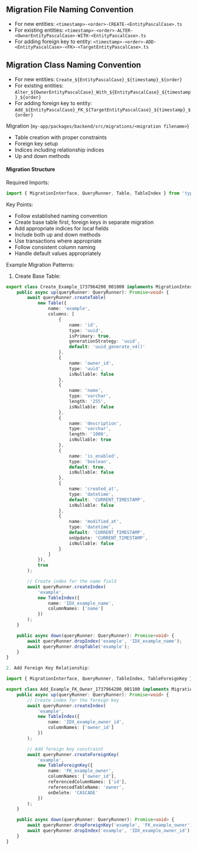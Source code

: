 ## Migration File Naming Convention
- For new entities: `<timestamp>-<order>-CREATE-<EntityPascalCase>.ts`
- For existing entities: `<timestamp>-<order>-ALTER-<OwnerEntityPascalCase>-WITH-<EntityPascalCase>.ts`
- For adding foreign key to entity: `<timestamp>-<order>-ADD-<EntityPascalCase>-<FK>-<TargetEntityPascalCase>.ts`

## Migration Class Naming Convention
- For new entities: `Create_${EntityPascalCase}_${timestamp}_${order}`
- For existing entities: `Alter_${OwnerEntityPascalCase}_With_${EntityPascalCase}_${timestamp}_${order}`
- For adding foreign key to entity: `Add_${EntityPascalCase}_FK_${TargetEntityPascalCase}_${timestamp}_${order}`


Migration (`my-app/packages/backend/src/migrations/<migration filename>`)
   - Table creation with proper constraints
   - Foreign key setup
   - Indices including relationship indices
   - Up and down methods

   #### Migration Structure
Required Imports:
```typescript
import { MigrationInterface, QueryRunner, Table, TableIndex } from 'typeorm';
```

Key Points:
- Follow established naming convention
- Create base table first, foreign keys in separate migration
- Add appropriate indices for local fields
- Include both up and down methods
- Use transactions where appropriate
- Follow consistent column naming
- Handle default values appropriately

Example Migration Patterns:

1. Create Base Table:
```typescript
export class Create_Example_1737964200_001000 implements MigrationInterface {
    public async up(queryRunner: QueryRunner): Promise<void> {
        await queryRunner.createTable(
            new Table({
                name: 'example',
                columns: [
                    {
                        name: 'id',
                        type: 'uuid',
                        isPrimary: true,
                        generationStrategy: 'uuid',
                        default: 'uuid_generate_v4()'
                    },
                    {
                        name: 'owner_id',
                        type: 'uuid',
                        isNullable: false
                    },
                    {
                        name: 'name',
                        type: 'varchar',
                        length: '255',
                        isNullable: false
                    },
                    {
                        name: 'description',
                        type: 'varchar',
                        length: '1000',
                        isNullable: true
                    },
                    {
                        name: 'is_enabled',
                        type: 'boolean',
                        default: true,
                        isNullable: false
                    },
                    {
                        name: 'created_at',
                        type: 'datetime',
                        default: 'CURRENT_TIMESTAMP',
                        isNullable: false
                    },
                    {
                        name: 'modified_at',
                        type: 'datetime',
                        default: 'CURRENT_TIMESTAMP',
                        onUpdate: 'CURRENT_TIMESTAMP',
                        isNullable: false
                    }
                ]
            }),
            true
        );

        // Create index for the name field
        await queryRunner.createIndex(
            'example',
            new TableIndex({
                name: 'IDX_example_name',
                columnNames: ['name']
            })
        );
    }

    public async down(queryRunner: QueryRunner): Promise<void> {
        await queryRunner.dropIndex('example', 'IDX_example_name');
        await queryRunner.dropTable('example');
    }
}

2. Add Foreign Key Relationship:

import { MigrationInterface, QueryRunner, TableIndex, TableForeignKey } from 'typeorm';

export class Add_Example_FK_Owner_1737964200_001100 implements MigrationInterface {
    public async up(queryRunner: QueryRunner): Promise<void> {
        // Create index for the foreign key
        await queryRunner.createIndex(
            'example',
            new TableIndex({
                name: 'IDX_example_owner_id',
                columnNames: ['owner_id']
            })
        );

        // Add foreign key constraint
        await queryRunner.createForeignKey(
            'example',
            new TableForeignKey({
                name: 'FK_example_owner',
                columnNames: ['owner_id'],
                referencedColumnNames: ['id'],
                referencedTableName: 'owner',
                onDelete: 'CASCADE'
            })
        );
    }

    public async down(queryRunner: QueryRunner): Promise<void> {
        await queryRunner.dropForeignKey('example', 'FK_example_owner');
        await queryRunner.dropIndex('example', 'IDX_example_owner_id');
    }
}


